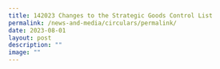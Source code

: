 ```yaml
---
title: 142023 Changes to the Strategic Goods Control List
permalink: /news-and-media/circulars/permalink/
date: 2023-08-01
layout: post
description: ""
image: ""
---
```

